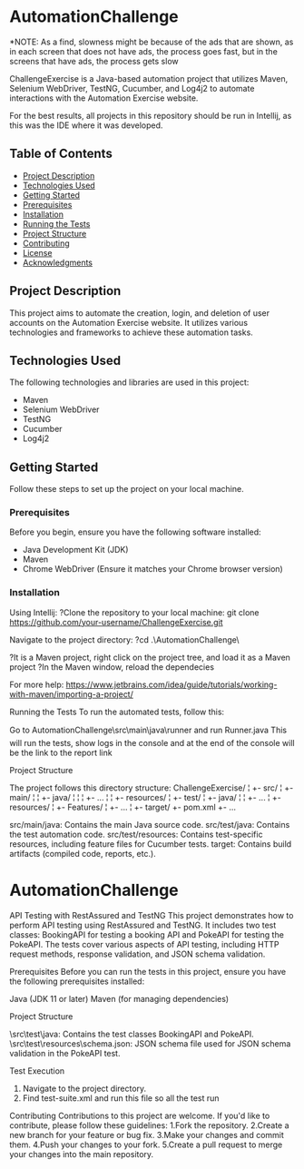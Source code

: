 # AutomationChallenge


*NOTE: As a find, slowness might be because of the ads that are shown, as in each screen that does not have ads, the process goes fast, but in the screens that have ads, the process gets slow

ChallengeExercise is a Java-based automation project that utilizes Maven, Selenium WebDriver, TestNG, Cucumber, and Log4j2 to automate 
interactions with the Automation Exercise website.

For the best results, all projects in this repository should be run in Intellij, as this was the IDE where it was developed.

## Table of Contents

- [Project Description](#project-description)
- [Technologies Used](#technologies-used)
- [Getting Started](#getting-started) 
 - [Prerequisites](#prerequisites) 
 - [Installation](#installation)
- [Running the Tests](#running-the-tests)
- [Project Structure](#project-structure)
- [Contributing](#contributing)
- [License](#license)
- [Acknowledgments](#acknowledgments)

## Project Description

This project aims to automate the creation, login, and deletion of user accounts on the Automation Exercise website. It utilizes various technologies and 
frameworks to achieve these automation tasks.

## Technologies Used

The following technologies and libraries are used in this project:
- Maven
- Selenium WebDriver
- TestNG
- Cucumber
- Log4j2

## Getting Started

Follow these steps to set up the project on your local machine.

### Prerequisites

Before you begin, ensure you have the following software installed:
- Java Development Kit (JDK)
- Maven
- Chrome WebDriver (Ensure it matches your Chrome browser version)

### Installation
Using Intellij:
?Clone the repository to your local machine:
 git clone https://github.com/your-username/ChallengeExercise.git

Navigate to the project directory:
?cd .\AutomationChallenge\

?It is a Maven project, right click on the project tree, and load it as a Maven project
?In the Maven window, reload the dependecies


For more help: https://www.jetbrains.com/idea/guide/tutorials/working-with-maven/importing-a-project/

Running the Tests
To run the automated tests, follow this:

Go to AutomationChallenge\src\main\java\runner and run Runner.java
This will run the tests, show logs in the console and at the end of the console will be the link to the report link

Project Structure

The project follows this directory structure:
ChallengeExercise/
¦
+- src/
¦   +- main/
¦   ¦   +- java/
¦   ¦   ¦   +- ...
¦   ¦   +- resources/
¦   +- test/
¦       +- java/
¦       ¦   +- ...
¦       +- resources/
¦           +- Features/
¦               +- ...
¦
+- target/
+- pom.xml
+- ...


src/main/java: Contains the main Java source code.
src/test/java: Contains the test automation code.
src/test/resources: Contains test-specific resources, including feature files for Cucumber tests.
target: Contains build artifacts (compiled code, reports, etc.).


# AutomationChallenge

API Testing with RestAssured and TestNG
This project demonstrates how to perform API testing using RestAssured and TestNG. It includes two test classes: BookingAPI for testing a booking API and 
PokeAPI for testing the PokeAPI. The tests cover various aspects of API testing, including HTTP request methods, response validation, and JSON schema validation.

Prerequisites
Before you can run the tests in this project, ensure you have the following prerequisites installed:

Java (JDK 11 or later)
Maven (for managing dependencies)

Project Structure

\src\test\java\: Contains the test classes BookingAPI and PokeAPI.
\src\test\resources\schema.json: JSON schema file used for JSON schema validation in the PokeAPI test.

Test Execution
1. Navigate to the project directory.
2. Find test-suite.xml and run this file so all the test run


Contributing
Contributions to this project are welcome. If you'd like to contribute, please follow these guidelines:
1.Fork the repository.
2.Create a new branch for your feature or bug fix.
3.Make your changes and commit them.
4.Push your changes to your fork.
5.Create a pull request to merge your changes into the main repository.


